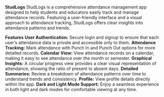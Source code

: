 **StudLogs**
StudLogs is a comprehensive attendance management app designed to help students and educators easily track and manage attendance records. Featuring a user-friendly interface and a visual approach to attendance tracking, StudLogs offers clear insights into attendance patterns and trends.

**Features**
**User Authentication:** Secure login and signup to ensure that each user’s attendance data is private and accessible only to them.
**Attendance Tracking:** Mark attendance with Punch In and Punch Out options for more detailed records.
**Calendar View:** View attendance records on a calendar, making it easy to see attendance over the month or semester.
**Graphical Insights:** A circular progress view provides a clear visual representation of attendance, showing the ratio of present to absent days.
**Detailed Summaries:** Review a breakdown of attendance patterns over time to understand trends and consistency.
**Profile:** View profile details directly within the app.
**Dark and Light Mode Support:** Enjoy a seamless experience in both light and dark modes for comfortable viewing at any time.
